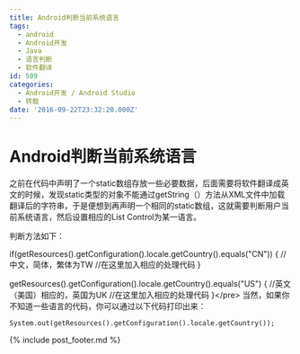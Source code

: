 ```yaml
---
title: Android判断当前系统语言
tags:
  - android
  - Android开发
  - Java
  - 语言判断
  - 软件翻译
id: 509
categories:
  - Android开发 / Android Studio
  - 转载
date: '2016-09-22T23:32:20.000Z'
---
```


# Android判断当前系统语言

之前在代码中声明了一个static数组存放一些必要数据，后面需要将软件翻译成英文的时候，发现static类型的对象不能通过getString（）方法从XML文件中加载翻译后的字符串，于是便想到再声明一个相同的static数组，这就需要判断用户当前系统语言，然后设置相应的List Control为某一语言。

判断方法如下：

if\(getResources\(\).getConfiguration\(\).locale.getCountry\(\).equals\("CN"\)\) { //中文，简体，繁体为TW //在这里加入相应的处理代码 }

getResources\(\).getConfiguration\(\).locale.getCountry\(\).equals\("US"\) { //英文（美国）相应的，英国为UK //在这里加入相应的处理代码 }&lt;/pre&gt; 当然，如果你不知道一些语言的代码，你可以通过以下代码打印出来：

```
System.out(getResources().getConfiguration().locale.getCountry());
```



{% include post_footer.md %}